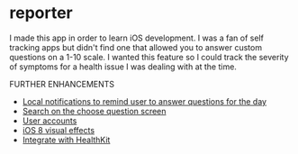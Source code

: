 # reporter

I made this app in order to learn iOS development. I was a fan of self tracking apps but didn't find one that allowed you to answer custom questions on a 1-10 scale. I wanted this feature so I could track the severity of symptoms for a health issue I was dealing with at the time.

FURTHER ENHANCEMENTS
* [Local notifications to remind user to answer questions for the day](http://jamesonquave.com/blog/local-notifications-in-ios-8-with-swift-part-1/)
* [Search on the choose question screen](http://www.raywenderlich.com/76519/add-table-view-search-swift)
* [User accounts](http://www.raywenderlich.com/92667/securing-ios-data-keychain-touch-id-1password)
* [iOS 8 visual effects](http://www.raywenderlich.com/84043/ios-8-visual-effects-tutorial)
* [Integrate with HealthKit](https://developer.apple.com/library/ios/documentation/UserExperience/Conceptual/MobileHIG/HealthKit.html#//apple_ref/doc/uid/TP40006556-CH68-SW1)
